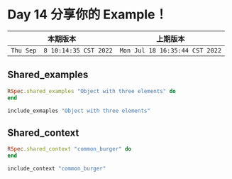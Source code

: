 # Day 14 分享你的 Example！

|本期版本|上期版本
|:---:|:---:|
`Thu Sep  8 10:14:35 CST 2022` | `Mon Jul 18 16:35:44 CST 2022`

## Shared_examples

```ruby
RSpec.shared_examples "Object with three elements" do
end

include_exmaples "Object with three elements"
```

## Shared_context

```ruby
RSpec.shared_context "common_burger" do
end

include_context "common_burger"
```